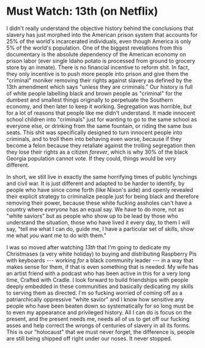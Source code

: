 # Must Watch: 13th (on Netflix)

I didn't really understand the objective history behind the conclusions
that slavery has just morphed into the American prison system that
accounts for 25% of the world's incarcerated individuals, even though
America is only 5% of the world's population. One of the biggest
revelations from this documentary is the absolute dependency of the
American economy on prison labor (ever single Idaho potato is processed
from ground to grocery store by an inmate). There is no financial
incentive to reform shit. In fact, they only incentive is to push more
people into prison and give them the "criminal" moniker removing their
rights against slavery as defined by the 13th amendment which says
"unless they are criminals." Our history is full of white people
labelling black and brown people as "criminal" for the dumbest and
smallest things originally to perpetuate the Southern economy, and then
later to keep it working. Segregation was horrible, but for a lot of
reasons that people like me didn't understand. It made innocent school
children into "criminals" just for wanting to go to the same school as
everyone else, or drinking from the same fountain, or riding the same
bus seats. This shit was specifically designed to turn innocent people
into criminals, and to troll them into behaving even worse, because if
they become a felon because they retaliate against the trolling
segregation then they lose their rights as a citizen *forever*, which is
why 30% of the black Georgia population cannot vote. If they could,
things would be *very* different.

In short, we still live in exactly the same horrifying times of public
lynchings and civil war. It is just different and adapted to be harder
to identify, by people who have since come forth (like Nixon's aide) and
openly revealed their explicit strategy to criminalize people just for
being black and therefore removing their power, because these white
fucking assholes can't have a country where *everyone* has an equal say.
We have to do more, not as "white saviors" but as people who show up to
be lead by those who understand the situation, those who have lived it
every day, to them I will say, "tell me what I can do, guide me, I have
a particular set of skills, show me what *you* want me to do with them."

I was so moved after watching *13th* that I'm going to dedicate my
Christmases (a very white holiday) to buying and distributing Raspberry
Pis with keyboards --- working *for* a black community leader --- in a
way that makes sense for them, if that is even something that is needed.
My wife has an artist friend with a podcast who has been active in this
for a very long time, Crafted with Cradle. I look forward to build
friendships with people deeply embedded in these communities and
basically dedicating my skills to serving them as directed. I'm so
fucking worried of coming off as a patriarchically oppressive "white
savior" and I know how sensitive any people who have been beaten down so
systematically for so long must be to even my appearance and privileged
history. All I can do is focus on the present, and the present needs me,
needs all of us to get off our fucking asses and help correct the wrongs
of centuries of slavery in all its forms. This is our "holocaust" that
we must never forget, the difference is, people are still being shipped
off right under our noses. It never stopped.
